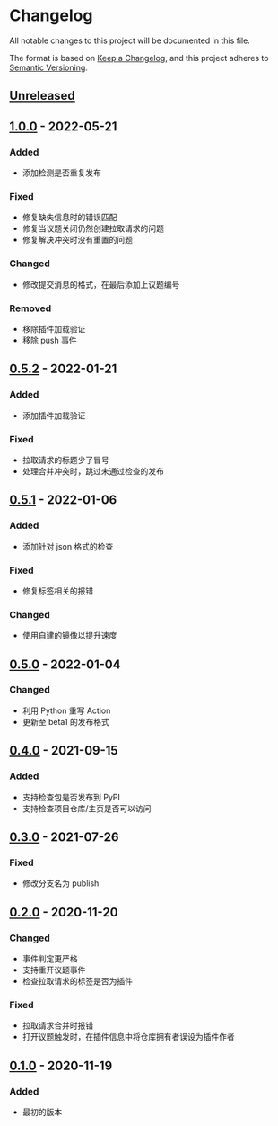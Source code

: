 # Changelog

All notable changes to this project will be documented in this file.

The format is based on [Keep a Changelog](https://keepachangelog.com/zh-CN/1.0.0/),
and this project adheres to [Semantic Versioning](https://semver.org/lang/zh-CN/spec/v2.0.0.html).

## [Unreleased]

## [1.0.0] - 2022-05-21

### Added

- 添加检测是否重复发布

### Fixed

- 修复缺失信息时的错误匹配
- 修复当议题关闭仍然创建拉取请求的问题
- 修复解决冲突时没有重置的问题

### Changed

- 修改提交消息的格式，在最后添加上议题编号

### Removed

- 移除插件加载验证
- 移除 push 事件

## [0.5.2] - 2022-01-21

### Added

- 添加插件加载验证

### Fixed

- 拉取请求的标题少了冒号
- 处理合并冲突时，跳过未通过检查的发布

## [0.5.1] - 2022-01-06

### Added

- 添加针对 json 格式的检查

### Fixed

- 修复标签相关的报错

### Changed

- 使用自建的镜像以提升速度

## [0.5.0] - 2022-01-04

### Changed

- 利用 Python 重写 Action
- 更新至 beta1 的发布格式

## [0.4.0] - 2021-09-15

### Added

- 支持检查包是否发布到 PyPI
- 支持检查项目仓库/主页是否可以访问

## [0.3.0] - 2021-07-26

### Fixed

- 修改分支名为 publish

## [0.2.0] - 2020-11-20

### Changed

- 事件判定更严格
- 支持重开议题事件
- 检查拉取请求的标签是否为插件

### Fixed

- 拉取请求合并时报错
- 打开议题触发时，在插件信息中将仓库拥有者误设为插件作者

## [0.1.0] - 2020-11-19

### Added

- 最初的版本

[unreleased]: https://github.com/nonebot/nonebot2-publish-bot/compare/v1.0.0...HEAD
[1.0.0]: https://github.com/nonebot/nonebot2-publish-bot/compare/v0.5.2...v1.0.0
[0.5.2]: https://github.com/nonebot/nonebot2-publish-bot/compare/v0.5.1...v0.5.2
[0.5.1]: https://github.com/nonebot/nonebot2-publish-bot/compare/v0.5.0...v0.5.1
[0.5.0]: https://github.com/nonebot/nonebot2-publish-bot/compare/v0.4.0...v0.5.0
[0.4.0]: https://github.com/nonebot/nonebot2-publish-bot/compare/v0.3.0...v0.4.0
[0.3.0]: https://github.com/nonebot/nonebot2-publish-bot/compare/v0.2.0...v0.3.0
[0.2.0]: https://github.com/nonebot/nonebot2-publish-bot/compare/v0.1.0...v0.2.0
[0.1.0]: https://github.com/nonebot/nonebot2-publish-bot/releases/tag/v0.1.0
